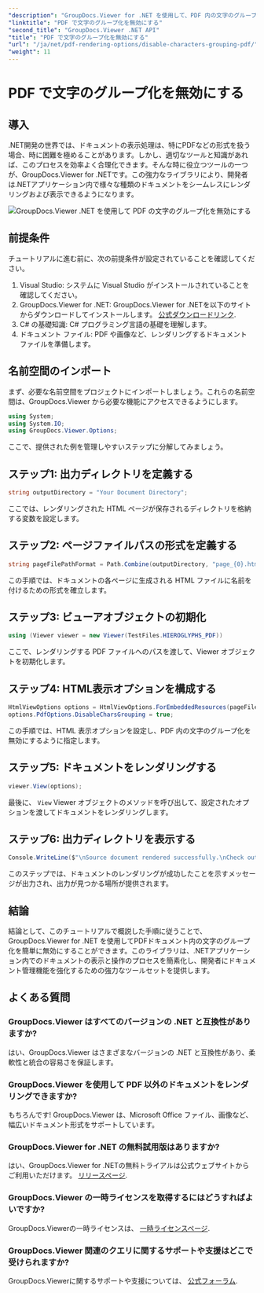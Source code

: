 ```yaml
---
"description": "GroupDocs.Viewer for .NET を使用して、PDF 内の文字のグループ化を無効にする方法を学びます。ステップバイステップのチュートリアルに従って、シームレスなドキュメントレンダリングを実現しましょう。"
"linktitle": "PDF で文字のグループ化を無効にする"
"second_title": "GroupDocs.Viewer .NET API"
"title": "PDF で文字のグループ化を無効にする"
"url": "/ja/net/pdf-rendering-options/disable-characters-grouping-pdf/"
"weight": 11
---
```


# PDF で文字のグループ化を無効にする

## 導入
.NET開発の世界では、ドキュメントの表示処理は、特にPDFなどの形式を扱う場合、時に困難を極めることがあります。しかし、適切なツールと知識があれば、このプロセスを効率よく合理化できます。そんな時に役立つツールの一つが、GroupDocs.Viewer for .NETです。この強力なライブラリにより、開発者は.NETアプリケーション内で様々な種類のドキュメントをシームレスにレンダリングおよび表示できるようになります。

![GroupDocs.Viewer .NET を使用して PDF の文字のグループ化を無効にする](/viewer/pdf-rendering-options/disable-characters-grouping-in-pdf.png)

## 前提条件
チュートリアルに進む前に、次の前提条件が設定されていることを確認してください。
1. Visual Studio: システムに Visual Studio がインストールされていることを確認してください。
2. GroupDocs.Viewer for .NET: GroupDocs.Viewer for .NETを以下のサイトからダウンロードしてインストールします。 [公式ダウンロードリンク](https://releases。groupdocs.com/viewer/net/).
3. C# の基礎知識: C# プログラミング言語の基礎を理解します。
4. ドキュメント ファイル: PDF や画像など、レンダリングするドキュメント ファイルを準備します。

## 名前空間のインポート
まず、必要な名前空間をプロジェクトにインポートしましょう。これらの名前空間は、GroupDocs.Viewer から必要な機能にアクセスできるようにします。

```csharp
using System;
using System.IO;
using GroupDocs.Viewer.Options;
```

ここで、提供された例を管理しやすいステップに分解してみましょう。
## ステップ1: 出力ディレクトリを定義する
```csharp
string outputDirectory = "Your Document Directory";
```
ここでは、レンダリングされた HTML ページが保存されるディレクトリを格納する変数を設定します。
## ステップ2: ページファイルパスの形式を定義する
```csharp
string pageFilePathFormat = Path.Combine(outputDirectory, "page_{0}.html");
```
この手順では、ドキュメントの各ページに生成される HTML ファイルに名前を付けるための形式を確立します。
## ステップ3: ビューアオブジェクトの初期化
```csharp
using (Viewer viewer = new Viewer(TestFiles.HIEROGLYPHS_PDF))
```
ここで、レンダリングする PDF ファイルへのパスを渡して、Viewer オブジェクトを初期化します。
## ステップ4: HTML表示オプションを構成する
```csharp
HtmlViewOptions options = HtmlViewOptions.ForEmbeddedResources(pageFilePathFormat);
options.PdfOptions.DisableCharsGrouping = true;
```
この手順では、HTML 表示オプションを設定し、PDF 内の文字のグループ化を無効にするように指定します。
## ステップ5: ドキュメントをレンダリングする
```csharp
viewer.View(options);
```
最後に、 `View` Viewer オブジェクトのメソッドを呼び出して、設定されたオプションを渡してドキュメントをレンダリングします。
## ステップ6: 出力ディレクトリを表示する
```csharp
Console.WriteLine($"\nSource document rendered successfully.\nCheck output in {outputDirectory}.");
```
このステップでは、ドキュメントのレンダリングが成功したことを示すメッセージが出力され、出力が見つかる場所が提供されます。

## 結論
結論として、このチュートリアルで概説した手順に従うことで、GroupDocs.Viewer for .NET を使用してPDFドキュメント内の文字のグループ化を簡単に無効にすることができます。このライブラリは、.NETアプリケーション内でのドキュメントの表示と操作のプロセスを簡素化し、開発者にドキュメント管理機能を強化するための強力なツールセットを提供します。
## よくある質問
### GroupDocs.Viewer はすべてのバージョンの .NET と互換性がありますか?
はい、GroupDocs.Viewer はさまざまなバージョンの .NET と互換性があり、柔軟性と統合の容易さを保証します。
### GroupDocs.Viewer を使用して PDF 以外のドキュメントをレンダリングできますか?
もちろんです! GroupDocs.Viewer は、Microsoft Office ファイル、画像など、幅広いドキュメント形式をサポートしています。
### GroupDocs.Viewer for .NET の無料試用版はありますか?
はい、GroupDocs.Viewer for .NETの無料トライアルは公式ウェブサイトからご利用いただけます。 [リリースページ](https://releases。groupdocs.com/).
### GroupDocs.Viewer の一時ライセンスを取得するにはどうすればよいですか?
GroupDocs.Viewerの一時ライセンスは、 [一時ライセンスページ](https://purchase。groupdocs.com/temporary-license/).
### GroupDocs.Viewer 関連のクエリに関するサポートや支援はどこで受けられますか?
GroupDocs.Viewerに関するサポートや支援については、 [公式フォーラム](https://forum。groupdocs.com/c/viewer/9).